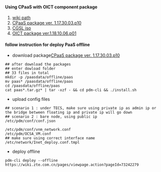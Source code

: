 #### Using CPaaS with OICT component package 

1. [wiki path](https://wiki.zte.com.cn/pages/viewpage.action?pageId=367729056)
2. [CPaaS package ver. 1.17.30.03.p10](https://artxa.zte.com.cn:443/artifactory/oes_tcp-release-generic/embpaas/both/v1.17.30.03.p10_1595805_1/version)
3. [CGSL iso](http://openpalette.zte.com.cn/docs/ver/v1.17.30.03.p10/installation_guide/images_release_notes.html)
4. [OICT package ver.1.18.10.06.p01 ](https://artxa.zte.com.cn/artifactory/oes_tcp-release-generic/VERSION/v1.18.10.06.p01)

#### follow instruction for deploy PaaS offline 
- download package[CPaaS package ver. 1.17.30.03.p10](https://artxa.zte.com.cn:443/artifactory/oes_tcp-release-generic/embpaas/both/v1.17.30.03.p10_1595805_1/version) 
```
## after download the packages
## enter dowload folder
## 33 files in total
mkdir -p /paasdata/offline/paas
mv paas* /paasdata/offline/paas
cd /paasdata/offline/paas
cat paas*.tar.gz* | tar -xzf - && cd pdm-cli && ./install.sh
```
- upload config files
```
## scenario 1 : under TECS, make sure using private ip as admin ip or the bridge between floating ip and private ip will go down
## scenario 2 : bare node, using public ip
/etc/pdm/conf/conf.json

/etc/pdm/conf/vnm_network.conf
/etc/pdm/OCSA_VM.conf
## make sure using correct interface name
/etc/network/Inet_deploy.conf.tmpl
```

- deploy offline
```
pdm-cli deploy --offline
https://wiki.zte.com.cn/pages/viewpage.action?pageId=73242279
```